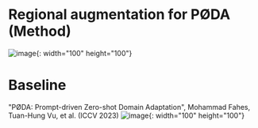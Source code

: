 # Regional augmentation for PØDA (Method)
![image](https://github.com/user-attachments/assets/05dc68cd-b858-4a34-b6ab-9f2107b22561){: width="100" height="100"}

# Baseline
"PØDA: Prompt-driven Zero-shot Domain Adaptation", Mohammad Fahes, Tuan-Hung Vu, et al. (ICCV 2023)
![image](https://github.com/user-attachments/assets/5d9c0d6e-77ec-4d5d-9dca-9b80b7540676){: width="100" height="100"}
